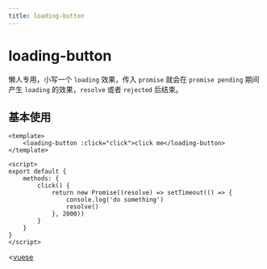 ```yaml
---
title: loading-button
---
```

# loading-button

懒人专用，小写一个 `loading` 效果，传入 `promise` 就会在 `promise pending` 期间产生 `loading` 的效果，`resolve` 或者 `rejected` 后结束。 

## 基本使用

```vue live
<template>
    <loading-button :click="click">click me</loading-button>
</template>

<script>
export default {
    methods: {
        click() {
            return new Promise((resolve) => setTimeout(() => {
                console.log('do something')    
                resolve()
            }, 2000))
        }
    }
}
</script>
```

<[vuese](@/loading-button/index.vue)
